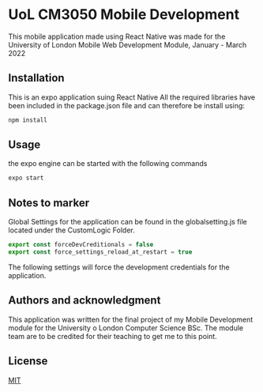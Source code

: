 # UoL CM3050 Mobile Development

This mobile application made using React Native was made for the University of London Mobile Web Development Module, January - March 2022

## Installation

This is an expo application suing React Native
All the required libraries have been included in the package.json file and can therefore be install using:

```bash
npm install
```

## Usage

the expo engine can be started with the following commands

```bash
expo start
```

## Notes to marker

Global Settings for the application can be found in the globalsetting.js file located under the CustomLogic Folder.

```javascript
export const forceDevCreditionals = false
export const force_settings_reload_at_restart = true
```
The following settings will force the development credentials for the application.

## Authors and acknowledgment

This application was written for the final project of my Mobile Development module for the University o London Computer Science BSc. The module team are to be credited for their teaching to get me to this point.

## License
[MIT](https://choosealicense.com/licenses/mit/)